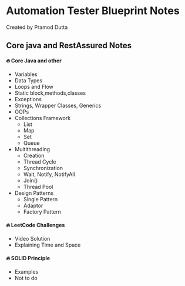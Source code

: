 # Automation Tester Blueprint Notes
Created by Pramod Dutta


## Core java and RestAssured Notes

#### 🔥 Core Java and other
  - Variables
  - Data Types
  - Loops and Flow
  - Static block,methods,classes
  - Exceptions
  - Strings, Wrapper Classes, Generics
  - OOPs
  - Collections Framework
    - List
    - Map
    - Set
    - Queue
  - Multithreading
    - Creation
    - Thread Cycle
    - Synchronization
    - Wait, Notify, NotifyAll
    - Join()
    - Thread Pool
  - Design Patterns
    - Single Pattern
    - Adaptor
    - Factory Pattern

#### 🔥 LeetCode Challenges
  - Video Solution
  - Explaining Time and Space

#### 🔥 SOLID Principle
  - Examples
  - Not to do

